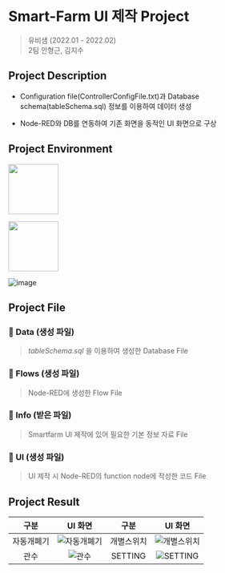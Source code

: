 # Smart-Farm UI 제작 Project

> 유비샘 (2022.01 - 2022.02)</br>
> 2팀 안형근, 김지수

## Project Description
   - Configuration file(ControllerConfigFile.txt)과 Database schema(tableSchema.sql) 정보를 이용하여 데이터 생성
    
   - Node-RED와 DB를 연동하여 기존 화면을 동적인 UI 화면으로 구상
    
## Project Environment 
    
   <img src="https://user-images.githubusercontent.com/67498595/154415367-e2db53d0-4fb9-4f94-a172-7b21d2aff91d.svg" width = "100" height = "100"></br>
   
   <img src="https://user-images.githubusercontent.com/67498595/154413312-34b6eef1-3045-4247-a103-dfc8611ab97f.png" width = "100" height = "100">
   
   ![image](https://user-images.githubusercontent.com/67498595/154221609-49c6f4e3-a766-465a-a090-241e292e026f.png)


## Project File

   ### :file_folder: Data (생성 파일)
   > *tableSchema.sql* 을 이용하여 생성한 Database File 
   ### :file_folder: Flows (생성 파일)
   > Node-RED에 생성한 Flow File 
   ### :file_folder: Info (받은 파일)
   > Smartfarm UI 제작에 있어 필요한 기본 정보 자료 File 
   ### :file_folder: UI (생성 파일)
   > UI 제작 시 Node-RED의 function node에 작성한 코드 File 


## Project Result
  | 구분 | UI 화면 | 구분 | UI 화면 |
  |:---:|:---:|:---:|:---:|
  | 자동개폐기 | ![자동개폐기](https://user-images.githubusercontent.com/67498595/154221096-fca52eda-1039-4018-891b-1fa0f6d188ee.png) | 개별스위치 | ![개별스위치](https://user-images.githubusercontent.com/67498595/154221122-ee0e2b3f-cc77-4c54-bb4d-c9ca0ce5256d.png) |
  | 관수 | ![관수](https://user-images.githubusercontent.com/67498595/154221145-08077fcd-8f13-45e0-91ce-7c1b7d289229.png) | SETTING | ![SETTING](https://user-images.githubusercontent.com/67498595/154221166-f79c3a9b-4bbc-43b8-b106-73dd69d42fc1.png) |
  
